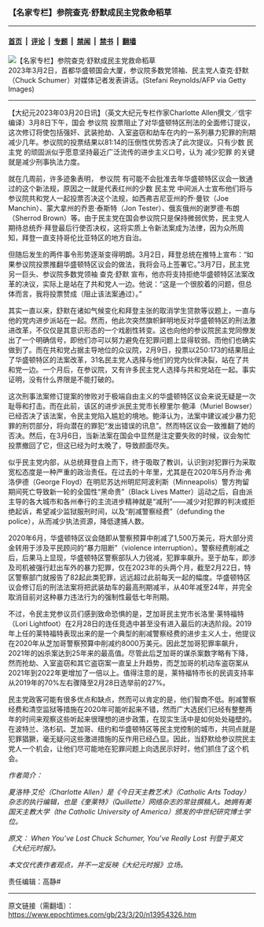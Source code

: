 ### 【名家专栏】参院查克‧舒默成民主党救命稻草

---

#### [首页](../../../..?n13954326) &nbsp;|&nbsp; [评论](../../../../../epoch-comment?n13954326) &nbsp;|&nbsp; [专题](../../../../../epoch-special?n13954326) &nbsp;|&nbsp; [禁闻](../../../../../epoch-news?n13954326) &nbsp;|&nbsp; [禁书](../../../../../books?n13954326) &nbsp;|&nbsp; [翻墙](https://github.com/gfw-breaker/nogfw/blob/master/README.md?n13954326)


<div><img alt="【名家专栏】参院查克‧舒默成民主党救命稻草" class="attachment-djy_600_400 size-djy_600_400 wp-post-image" src="https://i.epochtimes.com/assets/uploads/2023/03/id13954468-schumer-in-capitol-march-2-1200x800-600x400.jpg"/>
<div class="caption">
 2023年3月2日，首都华盛顿国会大厦，参议院多数党领袖、民主党人查克‧舒默（Chuck Schumer）对媒体记者发表讲话。(Stefani Reynolds/AFP via Getty Images)
</div></div><hr/><div class="post_content" id="artbody" itemprop="articleBody">
 <!-- article content begin -->
 <p>
  【大纪元2023年03月20日讯】（英文大纪元专栏作家Charlotte Allen撰文／信宇编译）3月8日下午，国会
  <ok href="https://www.epochtimes.com/gb/tag/%E5%8F%82%E8%AE%AE%E9%99%A2.html">
   参议院
  </ok>
  投票阻止了对华盛顿特区刑法的全面修订提议，这次修订将使包括强奸、武装抢劫、入室盗窃和劫车在内的一系列暴力犯罪的刑期减少几年。参议院的投票结果以81:14的压倒性优势否决了此次提议。只有少数
  <ok href="https://www.epochtimes.com/gb/tag/%E6%B0%91%E4%B8%BB%E5%85%9A.html">
   民主党
  </ok>
  的顽固派似乎愿意坚持最近广泛流传的进步主义口号，认为
  <ok href="https://www.epochtimes.com/gb/tag/%E5%87%8F%E5%B0%91%E7%8A%AF%E7%BD%AA.html">
   减少犯罪
  </ok>
  的关键就是减少刑事执法力度。
 </p>
 <p>
  就在几周前，许多迹象表明，
  <ok href="https://www.epochtimes.com/gb/tag/%E5%8F%82%E8%AE%AE%E9%99%A2.html">
   参议院
  </ok>
  有可能不会批准去年华盛顿特区议会一致通过的这个新法规，原因之一就是代表红州的少数
  <ok href="https://www.epochtimes.com/gb/tag/%E6%B0%91%E4%B8%BB%E5%85%9A.html">
   民主党
  </ok>
  中间派人士宣布他们将与参议院共和党人一起投票否决这个法规，如西弗吉尼亚州的乔‧曼钦（Joe Manchin）、蒙大拿州的乔恩‧泰斯特（Jon Tester）、俄亥俄州的谢罗德‧布朗（Sherrod Brown）等。由于民主党在国会参议院只是保持微弱优势，民主党人期待总统乔‧拜登最后行使否决权，这将实质上令新法案成为法律，因为众所周知，拜登一直支持哥伦比亚特区的地方自治。
 </p>
 <p>
  但随后发生的两件事令形势逐渐变得明朗。3月2日，拜登总统在推特上宣布：“如果参议院投票推翻华盛顿特区议会的做法，我将会马上签署它。”3月7日，民主党另一巨头、参议院多数党领袖
  <ok href="https://www.epochtimes.com/gb/tag/%E6%9F%A5%E5%85%8B%E2%80%A7%E8%88%92%E9%BB%98.html">
   查克‧舒默
  </ok>
  宣布，他亦将支持拒绝华盛顿特区法案改革的决议，实际上是站在了共和党人一边。他说：“这是一个很胶着的问题，但总体而言，我将投票赞成（阻止该法案通过）。”
 </p>
 <p>
  其实一直以来，舒默在诸如气候变化和拜登主张的取消学生贷款等议题上，一直与他的党内进步派站在一起。然而，他此次突然旗帜鲜明地反对华盛顿特区的刑法激进改革，不仅仅是其意识形态的一个戏剧性转变。这也向他的参议院民主党同僚发出了一个明确信号，即他们亦可以努力避免在犯罪问题上显得软弱。而他们也确实做到了。而在共和党占据主导地位的众议院，2月9日，投票以250:173的结果阻止了华盛顿特区的法案改革，31名民主党人选择与他们的党内伙伴决裂，站在了共和党一边。一个月后，在参议院，又有许多民主党人选择与共和党站在一起。事实证明，没有什么界限是不能打破的。
 </p>
 <p>
  这次刑事法案修订提案的惨败对于极端自由主义的华盛顿特区议会来说无疑是一次耻辱和打击。而在此前，该区的进步派民主党市长穆里尔‧鲍泽（Muriel Bowser）已经否决了该法案，令民主党陷入尴尬的境地。鲍泽认为，法案中建议减少暴力犯罪的刑罚部分，将向潜在的罪犯“发出错误的讯息”。然而特区议会一致推翻了她的否决。然后，在3月6日，当新法案在国会中显然是注定要失败的时候，议会匆忙投票撤回了它，但这已经为时太晚了，导致颜面尽失。
 </p>
 <p>
  似乎民主党内部，从总统拜登自上而下，终于吸取了教训，认识到对犯罪行为采取宽松态度是一种严重的政治责任。在过去的十年里，尤其是在2020年5月乔治‧弗洛伊德（George Floyd）在明尼苏达州明尼阿波利斯（Minneapolis）警方拘留期间死亡导致新一轮的全国性“黑命贵”（Black Lives Matter）运动之后，自由派主导的各大城市和各州奉行的主流进步精神就是“减刑”——减少对犯罪的判决或拒绝起诉，希望减少监狱服刑时间，以及“削减警察经费”（defunding the police），从而减少执法资源，降低逮捕人数。
 </p>
 <p>
  2020年6月，华盛顿特区议会随即从警察预算中削减了1,500万美元，将大部分资金转用于涉及平民顾问的“暴力阻断”（violence interruption）。警察经费削减之后，后果马上显现，华盛顿特区警察部队人力锐减，犯罪率飙升。至于劫车，即涉及司机被强行赶出车外的暴力犯罪，仅在2023年的头两个月，截至2月22日，特区警察部门就报告了82起此类犯罪，远远超过此前每天一起的幅度。华盛顿特区议会修订后的刑法法案将把武装劫车的最高刑期减半，从40年减至24年，并完全取消目前对这种暴力违法行为的强制性最低七年刑期。
 </p>
 <p>
  不过，令民主党参议员们感到致命恐惧的是，芝加哥民主党市长洛里‧莱特福特（Lori Lightfoot）在2月28日的连任竞选中甚至没有进入最后的决选阶段。2019年上任的莱特福特表现出来的是一个典型的削减警察经费的进步主义人士，他提议在2020年从芝加哥警察预算中削减约8000万美元。因此芝加哥犯罪率飙升，2021年的凶杀案达到25年来的最高值。尽管此后芝加哥的谋杀案数字略有下降，然而抢劫、入室盗窃和其它盗窃案一直呈上升趋势，而芝加哥的机动车盗窃案从2021年到2022年更增加了一倍以上。值得注意的是，莱特福特市长的民调支持率从2019年的70%左右骤降至2月28日选举前的27%。
 </p>
 <p>
  民主党政客可能有很多优点和缺点，然而可以肯定的是，他们智商不低。削减警察经费和清空监狱等措施在2020年可能听起来不错，然而广大选民们已经有整整两年的时间来观察这些听起来很理想的进步政策，在现实生活中是如何处处碰壁的。在波特兰、洛杉矶、芝加哥、纽约和华盛顿特区等民主党控制的城市，共同点就是犯罪猖獗，毫无疑问这些激进措施的反作用已经凸显。因此，当舒默给参议院民主党人一个机会，让他们尽可能地在犯罪问题上向选民示好时，他们抓住了这个机会。
 </p>
 <p>
  <em>
   作者简介：
  </em>
 </p>
 <p>
  <em>
   夏洛特‧艾伦（Charlotte Allen）是《今日天主教艺术》（Catholic Arts Today）杂志的执行编辑，也是《奎莱特》（Quillette）网络杂志的常驻撰稿人。她拥有美国天主教大学（the Catholic University of America）颁发的中世纪研究博士学位。
  </em>
 </p>
 <p>
  <em>
   原文：
   <ok href="https://www.theepochtimes.com/when-youve-lost-chuck-schumer-youve-really-lost_5112867.html" rel="noopener noreferrer" target="_blank">
    When You’ve Lost Chuck Schumer, You’ve Really Lost
   </ok>
   刊登于英文《大纪元时报》。
  </em>
 </p>
 <p>
  <em>
   本文仅代表作者观点，并不一定反映《大纪元时报》立场。
  </em>
 </p>
 <p>
  责任编辑：高静#
 </p>
 <!-- article content end -->
 <div id="below_article_ad">
 </div>
</div>


---

原文链接（需翻墙）：https://www.epochtimes.com/gb/23/3/20/n13954326.htm